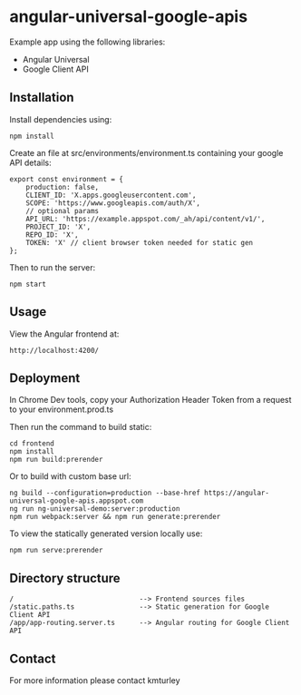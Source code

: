 # angular-universal-google-apis

Example app using the following libraries:
* Angular Universal
* Google Client API


## Installation

Install dependencies using:

    npm install

Create an file at src/environments/environment.ts containing your google API details:

    export const environment = {
        production: false,
        CLIENT_ID: 'X.apps.googleusercontent.com',
        SCOPE: 'https://www.googleapis.com/auth/X',
        // optional params
        API_URL: 'https://example.appspot.com/_ah/api/content/v1/',
        PROJECT_ID: 'X',
        REPO_ID: 'X',
        TOKEN: 'X' // client browser token needed for static gen
    };

Then to run the server:

    npm start


## Usage

View the Angular frontend at:

    http://localhost:4200/


## Deployment

In Chrome Dev tools, copy your Authorization Header Token from a request to your environment.prod.ts

Then run the command to build static:

    cd frontend
    npm install
    npm run build:prerender

Or to build with custom base url:

    ng build --configuration=production --base-href https://angular-universal-google-apis.appspot.com
    ng run ng-universal-demo:server:production
    npm run webpack:server && npm run generate:prerender

To view the statically generated version locally use:

    npm run serve:prerender


## Directory structure

    /                               --> Frontend sources files
    /static.paths.ts                --> Static generation for Google Client API
    /app/app-routing.server.ts      --> Angular routing for Google Client API


## Contact

For more information please contact kmturley
